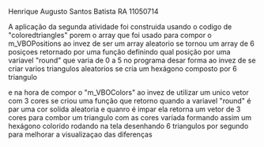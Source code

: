 Henrique Augusto Santos Batista
RA 11050714

A aplicação da segunda atividade foi construida usando o codigo de "coloredtriangles" porem o array que foi usado para compor o m_VBOPositions ao invez de ser um array aleatorio se tornou um array de 6 posiçoes retornado por uma função definindo qual posição por uma variavel "round" que varia de 0 a 5 no programa desar forma ao invez de se criar varios triangulos aleatorios se cria um hexágono composto por 6 triangulo

e na hora de compor o "m_VBOColors" ao invez de utilizar um unico vetor com 3 cores se criou uma função que retorno quando a variavel "round" é par uma cor solida aleatoria e quanro é impar ela retorna um vetor de 3 cores para combor um triangulo com as cores variada formando assim um hexágono colorido rodando na tela desenhando 6 triangulos por segundo para melhorar a visualizaçao das diferenças